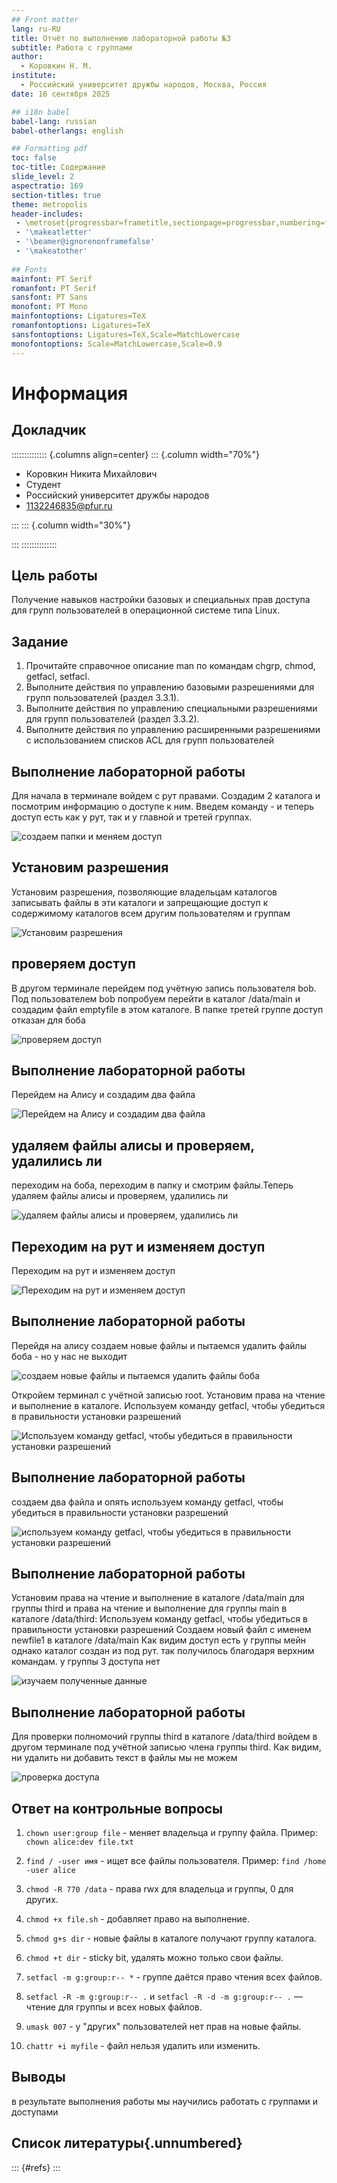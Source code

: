 ```yaml
---
## Front matter
lang: ru-RU
title: Отчёт по выполнению лабораторной работы №3
subtitle: Работа с группами
author:
  - Коровкин Н. М.
institute:
  - Российский университет дружбы народов, Москва, Россия
date: 16 сентября 2025

## i18n babel
babel-lang: russian
babel-otherlangs: english

## Formatting pdf
toc: false
toc-title: Содержание
slide_level: 2
aspectratio: 169
section-titles: true
theme: metropolis
header-includes:
 - \metroset{progressbar=frametitle,sectionpage=progressbar,numbering=fraction}
 - '\makeatletter'
 - '\beamer@ignorenonframefalse'
 - '\makeatother'
 
## Fonts
mainfont: PT Serif
romanfont: PT Serif
sansfont: PT Sans
monofont: PT Mono
mainfontoptions: Ligatures=TeX
romanfontoptions: Ligatures=TeX
sansfontoptions: Ligatures=TeX,Scale=MatchLowercase
monofontoptions: Scale=MatchLowercase,Scale=0.9
---
```


# Информация

## Докладчик

:::::::::::::: {.columns align=center}
::: {.column width="70%"}

  * Коровкин Никита Михайлович
  * Студент
  * Российский университет дружбы народов
  * [1132246835@pfur.ru](mailto:1132246835@pfur.ru)

:::
::: {.column width="30%"}

:::
::::::::::::::

## Цель работы

Получение навыков настройки базовых и специальных прав доступа для групп пользователей в операционной системе типа Linux.

## Задание

1. Прочитайте справочное описание man по командам chgrp, chmod, getfacl, setfacl.
2. Выполните действия по управлению базовыми разрешениями для групп пользователей (раздел 3.3.1).
3. Выполните действия по управлению специальными разрешениями для групп пользователей (раздел 3.3.2).
4. Выполните действия по управлению расширенными разрешениями с использованием
списков ACL для групп пользователей

## Выполнение лабораторной работы

Для начала в терминале войдем с рут правами. Создадим 2 каталога и посмотрим информацию о доступе к ним. Введем команду - и теперь доступ есть как у рут, так и у главной и третей группах.

![создаем папки и меняем доступ](image/1.png)

## Установим разрешения

Установим разрешения, позволяющие владельцам каталогов записывать файлы в эти каталоги и запрещающие доступ к содержимому каталогов всем другим пользователям
и группам

![Установим разрешения](image/2.png)

## проверяем доступ


В другом терминале перейдем под учётную запись пользователя bob. Под пользователем bob попробуем перейти в каталог /data/main и создадим файл
emptyfile в этом каталоге. В папке третей группе доступ отказан для боба

![проверяем доступ](image/3.png)

## Выполнение лабораторной работы

Перейдем на Алису и создадим два файла 

![Перейдем на Алису и создадим два файла](image/4.png)

## удаляем файлы алисы и проверяем, удалились ли

переходим на боба, переходим в папку и смотрим файлы.Теперь удаляем файлы алисы и проверяем, удалились ли

![удаляем файлы алисы и проверяем, удалились ли](image/5.png)

## Переходим на рут и изменяем доступ

Переходим на рут и изменяем доступ

![Переходим на рут и изменяем доступ](image/6.png)

## Выполнение лабораторной работы

Перейдя на алису создаем новые файлы и пытаемся удалить файлы боба - но у нас не выходит

![создаем новые файлы и пытаемся удалить файлы боба](image/7.png)

Откройем терминал с учётной записью root. Установим права на чтение и выполнение в каталоге. Используем команду getfacl, чтобы убедиться в правильности установки разрешений


![Используем команду getfacl, чтобы убедиться в правильности установки разрешений](image/8.png)

## Выполнение лабораторной работы

создаем два файла и опять используем команду getfacl, чтобы убедиться в правильности установки разрешений

![используем команду getfacl, чтобы убедиться в правильности установки разрешений](image/9.png)

## Выполнение лабораторной работы

Установим права на чтение и выполнение в каталоге /data/main для группы third и права на чтение и выполнение для группы main в каталоге /data/third:
Используем команду getfacl, чтобы убедиться в правильности установки разрешений
Создаем новый файл с именем newfile1 в каталоге /data/main
Как видим доступ есть у группы мейн однако каталог создан из под рут. так получилось благодаря верхним командам. у группы 3 доступа нет


![изучаем полученные данные](image/10.png)

## Выполнение лабораторной работы

Для проверки полномочий группы third в каталоге /data/third войдем в другом терминале под учётной записью члена группы third. Как видим, ни удалить ни добавить текст в файлы мы не можем

![проверка доступа](image/11.png)

## Ответ на контрольные вопросы

1. `chown user:group file` - меняет владельца и группу файла.
Пример: `chown alice:dev file.txt`

2. `find / -user имя` - ищет все файлы пользователя.
Пример: `find /home -user alice`

3. `chmod -R 770 /data` - права rwx для владельца и группы, 0 для других.

4. `chmod +x file.sh` - добавляет право на выполнение.

5. `chmod g+s dir` - новые файлы в каталоге получают группу каталога.

6. `chmod +t dir` - sticky bit, удалять можно только свои файлы.

7. `setfacl -m g:group:r-- *` - группе даётся право чтения всех файлов.

8. `setfacl -R -m g:group:r-- .` и `setfacl -R -d -m g:group:r-- .` — чтение для группы и всех новых файлов.

9. `umask 007` - у "других" пользователей нет прав на новые файлы.

10. `chattr +i myfile` - файл нельзя удалить или изменить.


## Выводы

в результате выполнения работы мы научились работать с группами и доступами


## Список литературы{.unnumbered}

::: {#refs}
:::
